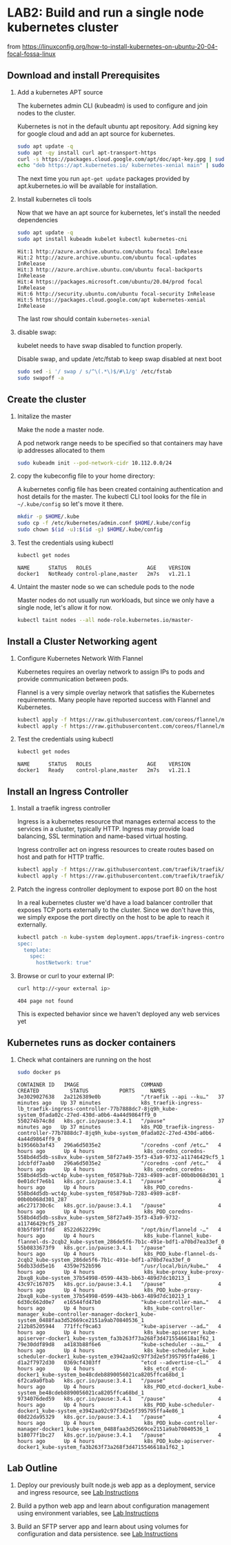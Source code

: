 # LAB2: Build and run a single node kubernetes cluster

from <https://linuxconfig.org/how-to-install-kubernetes-on-ubuntu-20-04-focal-fossa-linux>

## Download and install Prerequisites

1. Add a kubernetes APT source

    The kubernetes admin CLI (kubeadm) is used to configure and join nodes to the cluster.

    Kubernetes is not in the default ubuntu apt repository. Add signing key for google cloud and add an apt source for kubernetes.

    ```sh
    sudo apt update -q
    sudo apt -qy install curl apt-transport-https
    curl -s https://packages.cloud.google.com/apt/doc/apt-key.gpg | sudo apt-key add -
    echo "deb https://apt.kubernetes.io/ kubernetes-xenial main" | sudo tee /etc/apt/sources.list.d/kubernetes.list
    ```

    The next time you run `apt-get update` packages provided by apt.kubernetes.io will be available for installation.

1.  Install kubernetes cli tools

    Now that we have an apt source for kubernetes, let's install the needed dependencies

    ```sh
    sudo apt update -q
    sudo apt install kubeadm kubelet kubectl kubernetes-cni
    ```
    
    ```output
    Hit:1 http://azure.archive.ubuntu.com/ubuntu focal InRelease
    Hit:2 http://azure.archive.ubuntu.com/ubuntu focal-updates InRelease
    Hit:3 http://azure.archive.ubuntu.com/ubuntu focal-backports InRelease
    Hit:4 https://packages.microsoft.com/ubuntu/20.04/prod focal InRelease
    Hit:6 http://security.ubuntu.com/ubuntu focal-security InRelease
    Hit:5 https://packages.cloud.google.com/apt kubernetes-xenial InRelease
    ```
    
    The last row should contain `kubernetes-xenial`

1. disable swap:
    
    kubelet needs to have swap disabled to function properly.

    Disable swap, and update /etc/fstab to keep swap disabled at next boot

    ```sh
    sudo sed -i '/ swap / s/^\(.*\)$/#\1/g' /etc/fstab
    sudo swapoff -a
    ```

## Create the cluster

1. Initalize the master

    Make the node a master node.
    
    A pod network range needs to be specified so that containers may have ip addresses allocated to them

    ```sh
    sudo kubeadm init --pod-network-cidr 10.112.0.0/24
    ```

1. copy the kubeconfig file to your home directory:

    A kubernetes config file has been created containing authentication and host details for the master. The kubectl CLI tool looks for the file in `~/.kube/config` so let's move it there.

    ```sh
    mkdir -p $HOME/.kube
    sudo cp -f /etc/kubernetes/admin.conf $HOME/.kube/config
    sudo chown $(id -u):$(id -g) $HOME/.kube/config
    ```

1. Test the credentials using kubectl

    ```sh
    kubectl get nodes
    ```

    ```output
    NAME      STATUS   ROLES                  AGE    VERSION
    docker1   NotReady control-plane,master   2m7s   v1.21.1
    ```

1. Untaint the master node so we can schedule pods to the node

    Master nodes do not usually run workloads, but since we only have a single node, let's allow it for now.

    ```sh
    kubectl taint nodes --all node-role.kubernetes.io/master-
    ```

## Install a Cluster Networking agent

1.  Configure Kubernetes Network With Flannel

    Kubernetes requires an overlay network to assign IPs to pods and provide communication between pods.

    Flannel is a very simple overlay network that satisfies the Kubernetes requirements. Many people have reported success with Flannel and Kubernetes.

    ```sh
    kubectl apply -f https://raw.githubusercontent.com/coreos/flannel/master/Documentation/kube-flannel.yml
    kubectl apply -f https://raw.githubusercontent.com/coreos/flannel/master/Documentation/k8s-manifests/kube-flannel-rbac.yml
    ```

1. Test the credentials using kubectl

    ```sh
    kubectl get nodes
    ```

    ```output
    NAME      STATUS   ROLES                  AGE    VERSION
    docker1   Ready    control-plane,master   2m7s   v1.21.1
    ```

## Install an Ingress Controller

1. Install a traefik ingress controller

    Ingress is a kubernetes resource that manages external access to the services in a cluster, typically HTTP.
    Ingress may provide load balancing, SSL termination and name-based virtual hosting.

    Ingress controller act on ingress resources to create routes based on host and path for HTTP traffic.

    ```sh
    kubectl apply -f https://raw.githubusercontent.com/traefik/traefik/v1.7/examples/k8s/traefik-rbac.yaml
    kubectl apply -f https://raw.githubusercontent.com/traefik/traefik/v1.7/examples/k8s/traefik-deployment.yaml
    ```

1. Patch the ingress controller deployment to expose port 80 on the host

    In a real kubernetes cluster we'd have a load balancer controller that exposes TCP ports externally to the cluster. Since we don't have this, we simply expose the port directly on the host to be aple to reach it externally.

    ```sh
    kubectl patch -n kube-system deployment.apps/traefik-ingress-controller --patch "
    spec:
      template:
        spec:
          hostNetwork: true"
    ```

1. Browse or curl to your external IP:

    ```sh
    curl http://<your external ip>
    ```

    ```output
    404 page not found
    ```

    This is expected behavior since we haven't deployed any web services yet

## Kubernetes runs as docker containers

1. Check what containers are running on the host

    ```sh
    sudo docker ps
    ```

    ```output
    CONTAINER ID   IMAGE                    COMMAND                  CREATED          STATUS          PORTS     NAMES
    3e3029027638   2a2126389e0b             "/traefik --api --ku…"   37 minutes ago   Up 37 minutes             k8s_traefik-ingress-lb_traefik-ingress-controller-77b7888dc7-8jq9h_kube-system_0fada02c-27ed-430d-a0b6-4a44d9864ff9_0
    550274b74c8d   k8s.gcr.io/pause:3.4.1   "/pause"                 37 minutes ago   Up 37 minutes             k8s_POD_traefik-ingress-controller-77b7888dc7-8jq9h_kube-system_0fada02c-27ed-430d-a0b6-4a44d9864ff9_0
    b19566b3af43   296a6d5035e2             "/coredns -conf /etc…"   4 hours ago      Up 4 hours                k8s_coredns_coredns-558bd4d5db-ss8vx_kube-system_58f27a49-35f3-43a9-9732-a11746429cf5_1
    1dcbfdf7aab0   296a6d5035e2             "/coredns -conf /etc…"   4 hours ago      Up 4 hours                k8s_coredns_coredns-558bd4d5db-wct4p_kube-system_f05879ab-7283-4989-ac8f-00b0b068d301_1
    0e01dcf7e6b1   k8s.gcr.io/pause:3.4.1   "/pause"                 4 hours ago      Up 4 hours                k8s_POD_coredns-558bd4d5db-wct4p_kube-system_f05879ab-7283-4989-ac8f-00b0b068d301_287
    a6c271730c6c   k8s.gcr.io/pause:3.4.1   "/pause"                 4 hours ago      Up 4 hours                k8s_POD_coredns-558bd4d5db-ss8vx_kube-system_58f27a49-35f3-43a9-9732-a11746429cf5_287
    03b5f89f1fdd   8522d622299c             "/opt/bin/flanneld -…"   4 hours ago      Up 4 hours                k8s_kube-flannel_kube-flannel-ds-2cqb2_kube-system_286de5f6-7b1c-491e-bdf1-a70bd7ea33ef_0
    55b0833673f9   k8s.gcr.io/pause:3.4.1   "/pause"                 4 hours ago      Up 4 hours                k8s_POD_kube-flannel-ds-2cqb2_kube-system_286de5f6-7b1c-491e-bdf1-a70bd7ea33ef_0
    56db33dd5e16   4359e752b596             "/usr/local/bin/kube…"   4 hours ago      Up 4 hours                k8s_kube-proxy_kube-proxy-2bxq8_kube-system_37b54998-0599-443b-bb63-489d7dc10213_1
    43c97c167075   k8s.gcr.io/pause:3.4.1   "/pause"                 4 hours ago      Up 4 hours                k8s_POD_kube-proxy-2bxq8_kube-system_37b54998-0599-443b-bb63-489d7dc10213_1
    6d30c662d0e7   e16544fd47b0             "kube-controller-man…"   4 hours ago      Up 4 hours                k8s_kube-controller-manager_kube-controller-manager-docker1_kube-system_0488faa3d52669ce2151a9ab70840536_1
    212b85205944   771ffcf9ca63             "kube-apiserver --ad…"   4 hours ago      Up 4 hours                k8s_kube-apiserver_kube-apiserver-docker1_kube-system_fa3b263f73a268f3d4715546618a1f62_1
    79e30ddf89d8   a4183b88f6e6             "kube-scheduler --au…"   4 hours ago      Up 4 hours                k8s_kube-scheduler_kube-scheduler-docker1_kube-system_e3942aa92c97f3d2e5f395795ffa4e86_1
    d1a2f7972d30   0369cf4303ff             "etcd --advertise-cl…"   4 hours ago      Up 4 hours                k8s_etcd_etcd-docker1_kube-system_be48cdeb8890056021ca8205ffca68bd_1
    6f2ca9a0fbab   k8s.gcr.io/pause:3.4.1   "/pause"                 4 hours ago      Up 4 hours                k8s_POD_etcd-docker1_kube-system_be48cdeb8890056021ca8205ffca68bd_1
    9734076ded59   k8s.gcr.io/pause:3.4.1   "/pause"                 4 hours ago      Up 4 hours                k8s_POD_kube-scheduler-docker1_kube-system_e3942aa92c97f3d2e5f395795ffa4e86_1
    08d22da95329   k8s.gcr.io/pause:3.4.1   "/pause"                 4 hours ago      Up 4 hours                k8s_POD_kube-controller-manager-docker1_kube-system_0488faa3d52669ce2151a9ab70840536_1
    b18077f1bc27   k8s.gcr.io/pause:3.4.1   "/pause"                 4 hours ago      Up 4 hours                k8s_POD_kube-apiserver-docker1_kube-system_fa3b263f73a268f3d4715546618a1f62_1
    ```


## Lab Outline

1. Deploy our previously built node.js web app as a deployment, service and ingress resource, see [Lab Instructions](./node.js/README.md)

1. Build a python web app and learn about configuration management using environment variables, see [Lab Instructions](./python/README.md)

1. Build an SFTP server app and learn about using volumes for configuration and data persistence. see [Lab Instructions](./sftp-server/README.md)
